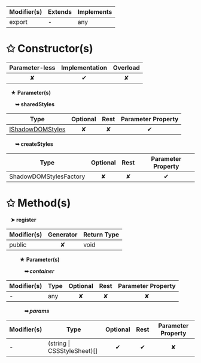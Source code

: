 | Modifier(s)                            | Extends                      | Implements                                    |
|----------------------------------------|------------------------------|-----------------------------------------------|
| export | - | any |

# &#10025; Constructor(s)

| Parameter-less                         | Implementation                          | Overload                          |
|:--------------------------------------:|:---------------------------------------:|:---------------------------------:|
| ✘ | ✔ | ✘ |

&nbsp;&nbsp; **&#9733; Parameter(s)**

&nbsp;&nbsp;&nbsp;&nbsp;&nbsp; **&#10149; sharedStyles**

| Type                        | Optional                           | Rest                          | Parameter Property                          |
|-----------------------------|:----------------------------------:|:-----------------------------:|:-------------------------------------------:|
| [IShadowDOMStyles](/runtime-html/styles/variable/shadow-dom-styles/ishadowdomstyles.md) | ✘  | ✘ | ✔ |

&nbsp;&nbsp;&nbsp;&nbsp;&nbsp; **&#10149; createStyles**

| Type                        | Optional                           | Rest                          | Parameter Property                          |
|-----------------------------|:----------------------------------:|:-----------------------------:|:-------------------------------------------:|
| ShadowDOMStylesFactory | ✘  | ✘ | ✔ |

# &#10025; Method(s)

&nbsp;&nbsp; **&#10148; register**

| Modifier(s)                              | Generator                          | Return Type                       |
|------------------------------------------|:----------------------------------:|-----------------------------------|
| public | ✘ | void |

&nbsp;&nbsp;&nbsp;&nbsp;&nbsp;&nbsp;&nbsp;&nbsp; **&#9733; Parameter(s)**

&nbsp;&nbsp;&nbsp;&nbsp;&nbsp;&nbsp;&nbsp;&nbsp;&nbsp;&nbsp;&nbsp; _**&#10149; container**_

| Modifier(s)                              | Type                        | Optional                           | Rest                          | Parameter Property                          |
|------------------------------------------|-----------------------------|:----------------------------------:|:-----------------------------:|:-------------------------------------------:|
| - | any | ✘  | ✘ | ✘ |

&nbsp;&nbsp;&nbsp;&nbsp;&nbsp;&nbsp;&nbsp;&nbsp;&nbsp;&nbsp;&nbsp; _**&#10149; params**_

| Modifier(s)                              | Type                        | Optional                           | Rest                          | Parameter Property                          |
|------------------------------------------|-----------------------------|:----------------------------------:|:-----------------------------:|:-------------------------------------------:|
| - | (string &#124; CSSStyleSheet)[] | ✔  | ✔ | ✘ |